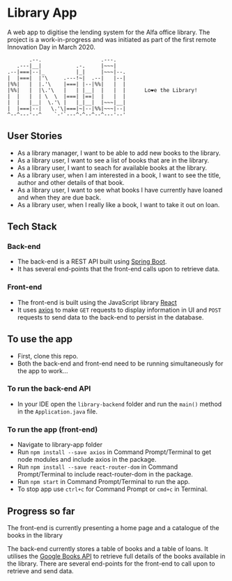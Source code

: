 # Library App

A web app to digitise the lending system for the Alfa office library. 
The project is a work-in-progress and was initiated as part of the first remote Innovation Day in March 2020.

```
       .--.                   .---.
   .---|__|           .-.     |~~~|
.--|===|--|_          |_|     |~~~|--.
|  |===|  |'\     .---!~|  .--|   |--|
|%%|   |  |.'\    |===| |--|%%|   |  |
|%%|   |  |\.'\   |   | |__|  |   |  |      Lo❤e the Library!
|  |   |  | \  \  |===| |==|  |   |  |
|  |   |__|  \.'\ |   |_|__|  |~~~|__|
|  |===|--|   \.'\|===|~|--|%%|~~~|--|
^--^---'--^    `-'`---^-^--^--^---'--'
```

## User Stories

- As a library manager, I want to be able to add new books to the library.
- As a library user, I want to see a list of books that are in the library.
- As a library user, I want to seach for available books at the library.
- As a library user, when I am interested in a book, I want to see the title, author and other details of that book.
- As a library user, I want to see what books I have currently have loaned and when they are due back.
- As a library user, when I really like a book, I want to take it out on loan.


## Tech Stack

### Back-end
- The back-end is a REST API built using [Spring Boot](https://spring.io/guides/gs/spring-boot/).
- It has several end-points that the front-end calls upon to retrieve data. 

### Front-end
- The front-end is built using the JavaScript library [React](https://reactjs.org/)
- It uses [axios](https://npmjs.com/package/axios) to make `GET` requests to display information in UI and `POST` requests to send data to the back-end to persist in the database.    

## To use the app
- First, clone this repo.
- Both the back-end and front-end need to be running simultaneously for the app to work...   

### To run the back-end API
- In your IDE open the `library-backend` folder and run the `main()` method in the `Application.java` file.

### To run the app (front-end)
- Navigate to library-app folder
- Run `npm install --save axios` in Command Prompt/Terminal to get node modules and include axios in the package.
- Run `npm install --save react-router-dom` in Command Prompt/Terminal to include react-router-dom in the package.
- Run `npm start` in Command Prompt/Terminal to run the app.
- To stop app use `ctrl+c` for Command Prompt or `cmd+c` in Terminal.

## Progress so far

The front-end is currently presenting a home page and a catalogue of the books in the library 

The back-end currently stores a table of books and a table of loans. It utilises the [Google Books API](https://developers.google.com/books/) to retrieve full details of the books available in the library. There are several end-points for the front-end to call upon to retrieve and send data. 
